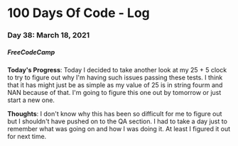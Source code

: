 # 100 Days Of Code - Log
### Day 38: March 18, 2021
##### FreeCodeCamp 

**Today's Progress**: Today I decided to take another look at my 25 + 5 clock to try to figure out why I'm having such issues passing these tests. I think that it has might just be as simple as my value of 25 is in string fourm and NAN because of that. I'm going to figure this one out by tomorrow or just start a new one. 

**Thoughts**: I don't know why this has been so difficult for me to figure out but I shouldn't have pushed on to the QA section. I had to take a day just to remember what was going on and how I was doing it. At least I figured it out for next time. 